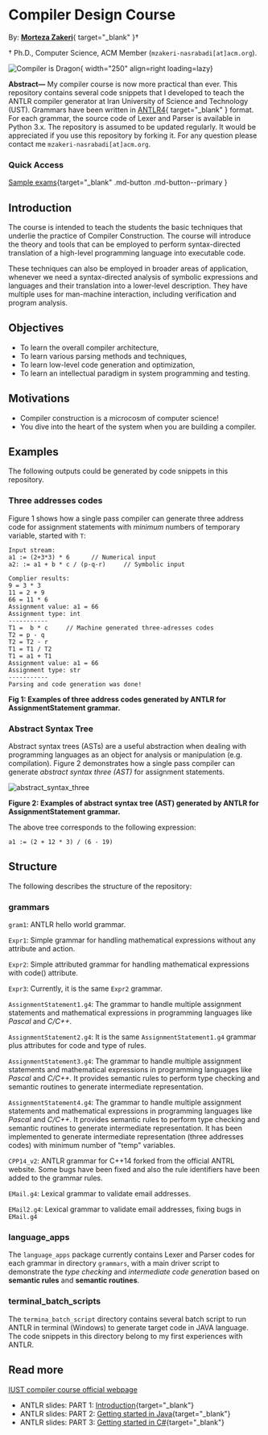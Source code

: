 # Compiler Design Course

By: [**Morteza Zakeri**](https://dl.acm.org/profile/99660089625){ target="_blank" }†

† Ph.D., Computer Science, ACM Member (`mzakeri-nasrabadi[at]acm.org`).


![Compiler is Dragon](./figs/compiler_logo2.png){ width="250"  align=right loading=lazy}

**Abstract—** My compiler course is now more practical than ever. This repository contains several code snippets that I developed to teach the ANTLR compiler generator at Iran University of Science and Technology (UST). 
Grammars have been written in [ANTLR4](https://www.antlr.org/){ target="_blank" } format. For each grammar, the source code of Lexer and Parser is available in Python 3.x. 
The repository is assumed to be updated regularly. It would be appreciated if you use this repository by forking it. For any question please contact me `mzakeri-nasrabadi[at]acm.org`.

### Quick Access
[Sample exams](assignments/index.md){target="_blank" .md-button .md-button--primary }


## Introduction
The course is intended to teach the students the basic techniques that underlie the practice of Compiler Construction. The course will introduce the theory and tools that can be employed to perform syntax-directed translation of a high-level programming language into executable code.

These techniques can also be employed in broader areas of application, whenever we need a syntax-directed analysis of symbolic expressions and languages and their translation into a lower-level description. They have multiple uses for man-machine interaction, including verification and program analysis.



## Objectives

* To learn the overall compiler architecture,
* To learn various parsing methods and techniques,
* To learn low-level code generation and optimization,
* To learn an intellectual paradigm in system programming and testing.



## Motivations

* Compiler construction is a microcosm of computer science!
* You dive into the heart of the system when you are building a compiler.



## Examples
The following outputs could be generated by code snippets in this repository.


### Three addresses codes
Figure 1 shows how a single pass compiler can generate three address code for assignment statements with *minimum* numbers of temporary variable, started with `T`:

```
Input stream:
a1 := (2+3*3) * 6      // Numerical input
a2: := a1 + b * c / (p-q-r)     // Symbolic input

Complier results:
9 = 3 * 3
11 = 2 + 9
66 = 11 * 6
Assignment value: a1 = 66
Assignment type: int
-----------
T1 =  b * c     // Machine generated three-adresses codes
T2 = p - q
T2 = T2 - r
T1 = T1 / T2 
T1 = a1 + T1
Assignment value: a1 = 66
Assignment type: str
-----------
Parsing and code generation was done!
```

**Fig 1: Examples of three address codes generated by ANTLR for AssignmentStatement grammar.**



### Abstract Syntax Tree
Abstract syntax trees (ASTs) are a useful abstraction when dealing with programming languages as an object for analysis or manipulation (e.g. compilation).
Figure 2 demonstrates how a single pass compiler can generate *abstract syntax three (AST)* for assignment statements.


![abstract_syntax_three](./figs/ast2gv.png)

**Figure 2: Examples of abstract syntax tree (AST) generated by ANTLR for AssignmentStatement grammar.**

The above tree corresponds to the following expression: 

```a1 := (2 + 12 * 3) / (6 - 19)```


## Structure
The following describes the structure of the repository:

### grammars

`gram1`: ANTLR hello world grammar.

`Expr1`: Simple grammar for handling mathematical expressions without any attribute and action.

`Expr2`: Simple attributed grammar for handling mathematical expressions with code() attribute.
 
`Expr3`: Currently, it is the same `Expr2` grammar.

`AssignmentStatement1.g4`: The grammar to handle multiple assignment statements and mathematical expressions in programming languages like *Pascal* and *C/C++*. 

`AssignmentStatement2.g4`: It is the same `AssignmentStatement1.g4` grammar
plus attributes for code and type of rules.
 
`AssignmentStatement3.g4`: The grammar to handle multiple assignment statements and mathematical expressions in programming languages like *Pascal* and *C/C++*. It provides semantic rules to perform type checking and semantic routines to generate intermediate representation.

`AssignmentStatement4.g4`: The grammar to handle multiple assignment statements and mathematical expressions in programming languages like *Pascal* and *C/C++*. It provides semantic rules to perform type checking and semantic routines to generate intermediate representation. It has been implemented to generate intermediate representation (three addresses codes) with minimum number of "temp" variables. 

`CPP14_v2`: ANTLR grammar for C++14 forked from the official ANTRL website. Some bugs have been fixed and also the rule identifiers have been added to the grammar rules.

`EMail.g4`: Lexical grammar to validate email addresses.

`EMail2.g4`: Lexical grammar to validate email addresses, fixing bugs in `EMail.g4`



### language_apps

The `language_apps` package currently contains Lexer and Parser codes for each grammar in directory `grammars`, with a main driver script to demonstrate the *type checking* and *intermediate code generation* based on **semantic rules** and **semantic routines**. 

### terminal_batch_scripts

The `termina_batch_script` directory contains several batch script to run ANTLR in terminal (Windows) to generate target code in JAVA language.
The code snippets in this directory belong to my first experiences with ANTLR. 
 

## Read more
[IUST compiler course official webpage](http://parsa.iust.ac.ir/courses/compilers/)


* ANTLR slides: PART 1: [Introduction](http://parsa.iust.ac.ir/download_center/courses_material/compilers/slides/ANTLR_part1_introduction.pdf){target="_blank"}
* ANTLR slides: PART 2: [Getting started in Java](http://parsa.iust.ac.ir/download_center/courses_material/compilers/slides/ANTLR_part2_getting_started_in_Java.pdf){target="_blank"}
* ANTLR slides: PART 3: [Getting started in C#](http://parsa.iust.ac.ir/download_center/courses_material/compilers/slides/ANTLR_part3_getting_started_in_CSharp.pdf){target="_blank"}




 